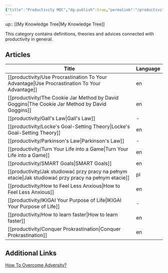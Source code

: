 ```yaml
---
{"title":"Productivity MOC","dg-publish":true,"permalink":"/productivity/productivity/","dgPassFrontmatter":true}
---
```


up:: [[My Knowledge Tree\|My Knowledge Tree]]


This category contains definitions, theories and advices connected with productivity in general.

## Articles
| Title                                                                                                    | Language |
| -------------------------------------------------------------------------------------------------------- | -------- |
| [[productivity/Use Procrastination To Your Advantage\|Use Procrastination To Your Advantage]]         | en       |
| [[productivity/The Cookie Jar Method by David Goggins\|The Cookie Jar Method by David Goggins]]       | en       |
| [[productivity/Gall's Law\|Gall's Law]]                                                               | \-       |
| [[productivity/Locke's Goal-Setting Theory\|Locke's Goal-Setting Theory]]                             | en       |
| [[productivity/Parkinson's Law\|Parkinson's Law]]                                                     | \-       |
| [[productivity/Turn Your Life into a Game\|Turn Your Life into a Game]]                               | en       |
| [[productivity/SMART Goals\|SMART Goals]]                                                             | en       |
| [[productivity/Jak studiować przy pracy na pełnym etacie\|Jak studiować przy pracy na pełnym etacie]] | pl       |
| [[productivity/How to Feel Less Anxious\|How to Feel Less Anxious]]                                   | en       |
| [[productivity/IKIGAI Your Purpose of Life\|IKIGAI Your Purpose of Life]]                             | \-       |
| [[productivity/How to learn faster\|How to learn faster]]                                             | en       |
| [[productivity/Conquer Prokrastination\|Conquer Prokrastination]]                                     | en       |


## Additional Links

[How To Overcome Adversity?](https://www.youtube.com/watch?v=61bMGNL6MrM)
